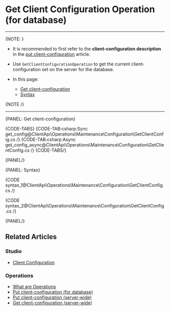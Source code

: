 # Get Client Configuration Operation <br> (for database)

---

{NOTE: }

* It is recommended to first refer to the **client-configuration description** in the [put client-configuration](../../../../client-api/operations/maintenance/configuration/put-client-configuration) article.
  
* Use `GetClientConfigurationOperation` to get the current client-configuration set on the server for the database.

* In this page:
    * [Get client-configuration](../../../../client-api/operations/maintenance/configuration/get-client-configuration#get-client-configuration)
    * [Syntax](../../../../client-api/operations/maintenance/configuration/get-client-configuration#syntax)

{NOTE /}

---

{PANEL: Get client-configuration}

{CODE-TABS}
{CODE-TAB:csharp:Sync get_config@ClientApi\Operations\Maintenance\Configuration\GetClientConfig.cs /}
{CODE-TAB:csharp:Async get_config_async@ClientApi\Operations\Maintenance\Configuration\GetClientConfig.cs /}
{CODE-TABS/}

{PANEL/}

{PANEL: Syntax}

{CODE syntax_1@ClientApi\Operations\Maintenance\Configuration\GetClientConfig.cs /}

{CODE syntax_2@ClientApi\Operations\Maintenance\Configuration\GetClientConfig.cs /}

{PANEL/}

## Related Articles

### Studio

- [Client Configuration](../../../../studio/server/client-configuration)

### Operations

- [What are Operations](../../../../client-api/operations/what-are-operations)
- [Put client-configuration (for database)](../../../../client-api/operations/maintenance/configuration/put-client-configuration)
- [Put client-configuration (server-wide)](../../../../client-api/operations/server-wide/configuration/put-serverwide-client-configuration)
- [Get client-configuration (server-wide)](../../../../client-api/operations/server-wide/configuration/get-serverwide-client-configuration)
